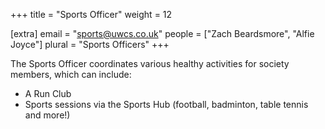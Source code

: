 +++
title = "Sports Officer"
weight = 12

[extra]
email = "sports@uwcs.co.uk"
people = ["Zach Beardsmore", "Alfie Joyce"]
plural = "Sports Officers"
+++

The Sports Officer coordinates various healthy activities for society members, which can include:
- A Run Club
- Sports sessions via the Sports Hub (football, badminton, table tennis and more!)